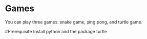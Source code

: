 # Games
You can play three games: snake game, ping pong, and turtle game.

#Prerequisite
Install python and the package turtle
